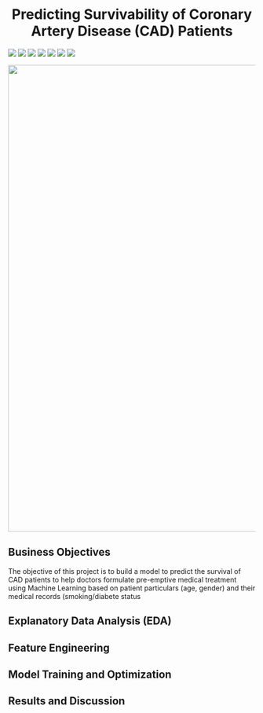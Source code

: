 # <center> Predicting Survivability of Coronary Artery Disease (CAD) Patients </center>

![](https://img.shields.io/badge/Status-Completed-red)
![](https://img.shields.io/badge/Domain-Health%20Care-blue)
![](https://img.shields.io/badge/Language-Python-green)
![](https://img.shields.io/badge/Package-Scikit--Learn-orange)
![](https://img.shields.io/badge/Package-TensorFlow-orange)
![](https://img.shields.io/badge/Package-Numpy-orange)
![](https://img.shields.io/badge/Package-Pandas-orange)

<img src="https://user-images.githubusercontent.com/99384454/188098165-46d0c721-190f-4854-80e4-6d24eb6d700b.png" width="950">

## Business Objectives

The objective of this project is to build a model to predict the survival of CAD patients to help doctors formulate pre-emptive medical treatment using Machine Learning based on patient particulars (age, gender) and their medical records (smoking/diabete status

## Explanatory Data Analysis (EDA)

## Feature Engineering

## Model Training and Optimization

## Results and Discussion


